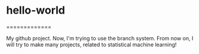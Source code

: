 # hello-world
=============

My github project. Now, I'm trying to use the branch system. 
From now on, I will try to make many projects, related to statistical machine learning!


